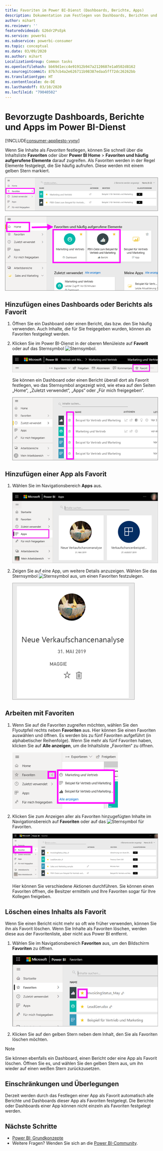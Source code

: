 ```yaml
---
title: Favoriten im Power BI-Dienst (Dashboards, Berichte, Apps)
description: Dokumentation zum Festlegen von Dashboards, Berichten und Apps als Favoriten im Power BI-Dienst
author: mihart
ms.reviewer: ''
featuredvideoid: G26dr2PsEpk
ms.service: powerbi
ms.subservice: powerbi-consumer
ms.topic: conceptual
ms.date: 03/09/2020
ms.author: mihart
LocalizationGroup: Common tasks
ms.openlocfilehash: bb69d1ecc4e91912b947a2120607e1a0502d8162
ms.sourcegitcommit: 87b7cb4a2e626711b98387edaa5ff72dc26262bb
ms.translationtype: HT
ms.contentlocale: de-DE
ms.lasthandoff: 03/10/2020
ms.locfileid: "79040502"
---
```

# <a name="favorite-dashboards-reports-and-apps-in-the-power-bi-service"></a>Bevorzugte Dashboards, Berichte und Apps im Power BI-Dienst

[!INCLUDE[consumer-appliesto-yyny](../includes/consumer-appliesto-yyny.md)]

Wenn Sie Inhalte als *Favoriten* festlegen, können Sie schnell über die Inhaltsliste **Favoriten** oder über **Power BI Home** > **Favoriten und häufig aufgerufene Elemente** darauf zugreifen. Als Favoriten werden in der Regel Elemente festgelegt, die Sie häufig aufrufen. Diese werden mit einem gelben Stern markiert.

   ![Symbol „Favoriten“](./media/end-user-favorite/power-bi-favorite-nav.png)

   ![Symbol „Favoriten und häufig aufgerufene Elemente“](./media/end-user-favorite/power-bi-home.png)

## <a name="add-a-dashboard-or-report-as-a-favorite"></a>Hinzufügen eines Dashboards oder Berichts als Favorit

1. Öffnen Sie ein Dashboard oder einen Bericht, das bzw. den Sie häufig verwenden. Auch Inhalte, die für Sie freigegeben wurden, können als Favoriten festgelegt werden.

2. Klicken Sie im Power BI-Dienst in der oberen Menüleiste auf **Favorit** oder auf das Sternsymbol ![Sternsymbol](./media/end-user-favorite/power-bi-favorite-icon.png).
   
   ![Symbol „Favorit“](./media/end-user-favorite/power-bi-favorite.png)
   
   Sie können ein Dashboard oder einen Bericht überall dort als Favorit festlegen, wo das Sternsymbol angezeigt wird, wie etwa auf den Seiten „Home“, „Zuletzt verwendet“, „Apps“ oder „Für mich freigegeben“. 
   
   ![Registerkarte „Dashboard“ mit gelbem Stern](./media/end-user-favorite/power-bi-recent.png)

## <a name="add-an-app-as-a-favorite"></a>Hinzufügen einer App als Favorit

1. Wählen Sie im Navigationsbereich **Apps** aus.

   ![Dashboard](./media/end-user-favorite/power-bi-app.png)

2. Zeigen Sie auf eine App, um weitere Details anzuzeigen. Wählen Sie das Sternsymbol ![Sternsymbol](./media/end-user-favorite/power-bi-favorite-icon.png) aus, um einen Favoriten festzulegen.
   
   ![Auf App zeigen](./media/end-user-favorite/power-bi-hover-app.png)

## <a name="work-with-favorites"></a>Arbeiten mit Favoriten
1. Wenn Sie auf die Favoriten zugreifen möchten, wählen Sie den Flyoutpfeil rechts neben **Favoriten** aus. Hier können Sie einen Favoriten auswählen und öffnen. Es werden bis zu fünf Favoriten aufgeführt (in alphabetischer Reihenfolge). Wenn Sie mehr als fünf Favoriten haben, klicken Sie auf **Alle anzeigen**, um die Inhaltsliste „Favoriten“ zu öffnen. 
   
   ![Flyout „Favoriten“](./media/end-user-favorite/power-bi-favorite-flyout.png)
2. Klicken Sie zum Anzeigen aller als Favoriten hinzugefügten Inhalte im Navigationsbereich auf **Favoriten** oder auf das ![Sternsymbol](./media/end-user-favorite/power-bi-favorites-icon.png) für Favoriten. 
   
    ![Fenster „Favoriten“](./media/end-user-favorite/power-bi-fav-screen.png)
   
   Hier können Sie verschiedene Aktionen durchführen. Sie können einen Favoriten öffnen, die Besitzer ermitteln und Ihre Favoriten sogar für Ihre Kollegen freigeben.

## <a name="unfavorite-content"></a>Löschen eines Inhalts als Favorit
Wenn Sie einen Bericht nicht mehr so oft wie früher verwenden, können Sie ihn als Favorit löschen. Wenn Sie Inhalte als Favoriten löschen, werden diese aus der Favoritenliste, aber nicht aus Power BI entfernt.

1. Wählen Sie im Navigationsbereich **Favoriten** aus, um den Bildschirm **Favoriten** zu öffnen.
   
   ![Bildschirm „Favoriten“](./media/end-user-favorite/power-bi-un-favorite.png)
2. Klicken Sie auf den gelben Stern neben dem Inhalt, den Sie als Favoriten löschen möchten.

> [!NOTE]
> Sie können ebenfalls ein Dashboard, einen Bericht oder eine App als Favorit löschen. Öffnen Sie es, und wählen Sie den gelben Stern aus, um ihn wieder auf einen weißen Stern zurückzusetzen. 
> 
> 
## <a name="limitations-and-considerations"></a>Einschränkungen und Überlegungen
Derzeit werden durch das Festlegen einer App als Favorit automatisch alle Berichte und Dashboards dieser App als Favoriten festgelegt. Die Berichte oder Dashboards einer App können nicht einzeln als Favoriten festgelegt werden. 

## <a name="next-steps"></a>Nächste Schritte
- [Power BI: Grundkonzepte](end-user-basic-concepts.md)
- Weitere Fragen? Wenden Sie sich an die [Power BI-Community](https://community.powerbi.com/).

